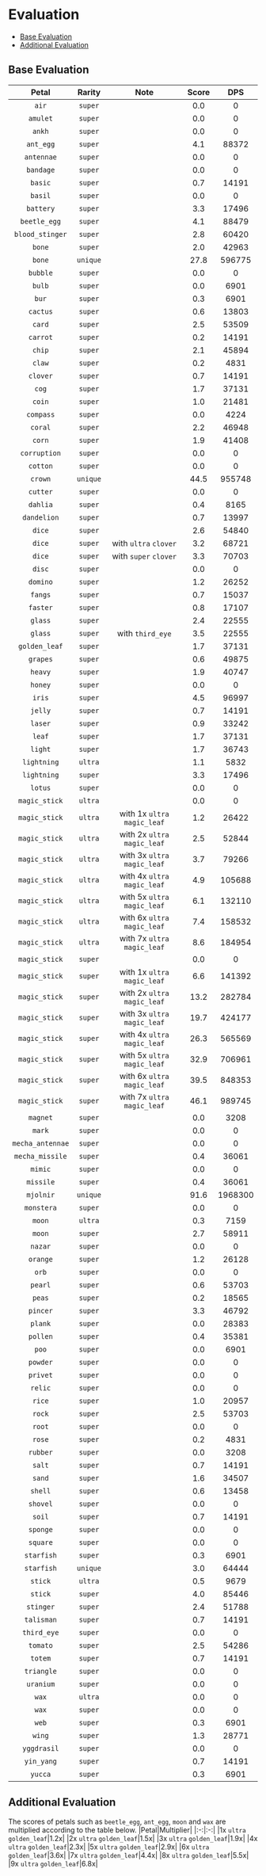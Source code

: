 # Evaluation
- [Base Evaluation](#base-evaluation)
- [Additional Evaluation](#additional-evaluation)

## Base Evaluation
|Petal|Rarity|Note|Score|DPS|
|:-:|:-:|:-:|:-:|:-:|
|`air`|`super`||0.0|0|
|`amulet`|`super`||0.0|0|
|`ankh`|`super`||0.0|0|
|`ant_egg`|`super`||4.1|88372|
|`antennae`|`super`||0.0|0|
|`bandage`|`super`||0.0|0|
|`basic`|`super`||0.7|14191|
|`basil`|`super`||0.0|0|
|`battery`|`super`||3.3|17496|
|`beetle_egg`|`super`||4.1|88479|
|`blood_stinger`|`super`||2.8|60420|
|`bone`|`super`||2.0|42963|
|`bone`|`unique`||27.8|596775|
|`bubble`|`super`||0.0|0|
|`bulb`|`super`||0.0|6901|
|`bur`|`super`||0.3|6901|
|`cactus`|`super`||0.6|13803|
|`card`|`super`||2.5|53509|
|`carrot`|`super`||0.2|14191|
|`chip`|`super`||2.1|45894|
|`claw`|`super`||0.2|4831|
|`clover`|`super`||0.7|14191|
|`cog`|`super`||1.7|37131|
|`coin`|`super`||1.0|21481|
|`compass`|`super`||0.0|4224|
|`coral`|`super`||2.2|46948|
|`corn`|`super`||1.9|41408|
|`corruption`|`super`||0.0|0|
|`cotton`|`super`||0.0|0|
|`crown`|`unique`||44.5|955748|
|`cutter`|`super`||0.0|0|
|`dahlia`|`super`||0.4|8165|
|`dandelion`|`super`||0.7|13997|
|`dice`|`super`||2.6|54840|
|`dice`|`super`|with `ultra` `clover`|3.2|68721|
|`dice`|`super`|with `super` `clover`|3.3|70703|
|`disc`|`super`||0.0|0|
|`domino`|`super`||1.2|26252|
|`fangs`|`super`||0.7|15037|
|`faster`|`super`||0.8|17107|
|`glass`|`super`||2.4|22555|
|`glass`|`super`|with `third_eye`|3.5|22555|
|`golden_leaf`|`super`||1.7|37131|
|`grapes`|`super`||0.6|49875|
|`heavy`|`super`||1.9|40747|
|`honey`|`super`||0.0|0|
|`iris`|`super`||4.5|96997|
|`jelly`|`super`||0.7|14191|
|`laser`|`super`||0.9|33242|
|`leaf`|`super`||1.7|37131|
|`light`|`super`||1.7|36743|
|`lightning`|`ultra`||1.1|5832|
|`lightning`|`super`||3.3|17496|
|`lotus`|`super`||0.0|0|
|`magic_stick`|`ultra`||0.0|0|
|`magic_stick`|`ultra`|with 1x `ultra` `magic_leaf`|1.2|26422|
|`magic_stick`|`ultra`|with 2x `ultra` `magic_leaf`|2.5|52844|
|`magic_stick`|`ultra`|with 3x `ultra` `magic_leaf`|3.7|79266|
|`magic_stick`|`ultra`|with 4x `ultra` `magic_leaf`|4.9|105688|
|`magic_stick`|`ultra`|with 5x `ultra` `magic_leaf`|6.1|132110|
|`magic_stick`|`ultra`|with 6x `ultra` `magic_leaf`|7.4|158532|
|`magic_stick`|`ultra`|with 7x `ultra` `magic_leaf`|8.6|184954|
|`magic_stick`|`super`||0.0|0|
|`magic_stick`|`super`|with 1x `ultra` `magic_leaf`|6.6|141392|
|`magic_stick`|`super`|with 2x `ultra` `magic_leaf`|13.2|282784|
|`magic_stick`|`super`|with 3x `ultra` `magic_leaf`|19.7|424177|
|`magic_stick`|`super`|with 4x `ultra` `magic_leaf`|26.3|565569|
|`magic_stick`|`super`|with 5x `ultra` `magic_leaf`|32.9|706961|
|`magic_stick`|`super`|with 6x `ultra` `magic_leaf`|39.5|848353|
|`magic_stick`|`super`|with 7x `ultra` `magic_leaf`|46.1|989745|
|`magnet`|`super`||0.0|3208|
|`mark`|`super`||0.0|0|
|`mecha_antennae`|`super`||0.0|0|
|`mecha_missile`|`super`||0.4|36061|
|`mimic`|`super`||0.0|0|
|`missile`|`super`||0.4|36061|
|`mjolnir`|`unique`||91.6|1968300|
|`monstera`|`super`||0.0|0|
|`moon`|`ultra`||0.3|7159|
|`moon`|`super`||2.7|58911|
|`nazar`|`super`||0.0|0|
|`orange`|`super`||1.2|26128|
|`orb`|`super`||0.0|0|
|`pearl`|`super`||0.6|53703|
|`peas`|`super`||0.2|18565|
|`pincer`|`super`||3.3|46792|
|`plank`|`super`||0.0|28383|
|`pollen`|`super`||0.4|35381|
|`poo`|`super`||0.0|6901|
|`powder`|`super`||0.0|0|
|`privet`|`super`||0.0|0|
|`relic`|`super`||0.0|0|
|`rice`|`super`||1.0|20957|
|`rock`|`super`||2.5|53703|
|`root`|`super`||0.0|0|
|`rose`|`super`||0.2|4831|
|`rubber`|`super`||0.0|3208|
|`salt`|`super`||0.7|14191|
|`sand`|`super`||1.6|34507|
|`shell`|`super`||0.6|13458|
|`shovel`|`super`||0.0|0|
|`soil`|`super`||0.7|14191|
|`sponge`|`super`||0.0|0|
|`square`|`super`||0.0|0|
|`starfish`|`super`||0.3|6901|
|`starfish`|`unique`||3.0|64444|
|`stick`|`ultra`||0.5|9679|
|`stick`|`super`||4.0|85446|
|`stinger`|`super`||2.4|51788|
|`talisman`|`super`||0.7|14191|
|`third_eye`|`super`||0.0|0|
|`tomato`|`super`||2.5|54286|
|`totem`|`super`||0.7|14191|
|`triangle`|`super`||0.0|0|
|`uranium`|`super`||0.0|0|
|`wax`|`ultra`||0.0|0|
|`wax`|`super`||0.0|0|
|`web`|`super`||0.3|6901|
|`wing`|`super`||1.3|28771|
|`yggdrasil`|`super`||0.0|0|
|`yin_yang`|`super`||0.7|14191|
|`yucca`|`super`||0.3|6901|

## Additional Evaluation
The scores of petals such as `beetle_egg`, `ant_egg`, `moon` and `wax` are multiplied according to the table below.
|Petal|Multiplier|
|:-:|:-:|
|1x `ultra` `golden_leaf`|1.2x|
|2x `ultra` `golden_leaf`|1.5x|
|3x `ultra` `golden_leaf`|1.9x|
|4x `ultra` `golden_leaf`|2.3x|
|5x `ultra` `golden_leaf`|2.9x|
|6x `ultra` `golden_leaf`|3.6x|
|7x `ultra` `golden_leaf`|4.4x|
|8x `ultra` `golden_leaf`|5.5x|
|9x `ultra` `golden_leaf`|6.8x|
